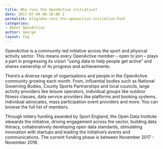 ```yaml
---
title: Who runs the OpenActive initiative?
date: 2017-07-06 06:18:00 Z
permalink: blog/who-runs-the-openactive-initiative.html
categories:
- About OpenActive
author: George
layout: faq
---
```


OpenActive is a community-led initiative across the sport and physical activity sector. This means every OpenActive member – open to join – plays a part in progressing its vision “using data to help people get active” and shares ownership of its progress and achievements.

There’s a diverse range of organisations and people in the OpenActive community growing each month. From, influential bodies such as National Governing Bodies, County Sports Partnerships and local councils, large activity providers like leisure operators, individual groups like outdoor fitness classes, data service providers like platforms and booking systems, individual advocates, mass participation event providers and more. You can browse the full list of members.

Through lottery funding awarded by Sport England, the Open Data Institute stewards the initiative, driving engagement across the sector, building data literacy, collaboratively developing open data standards, stimulating innovation with startups and leading the initiative’s events and communications. The current funding phase is between November 2017 - November 2018.